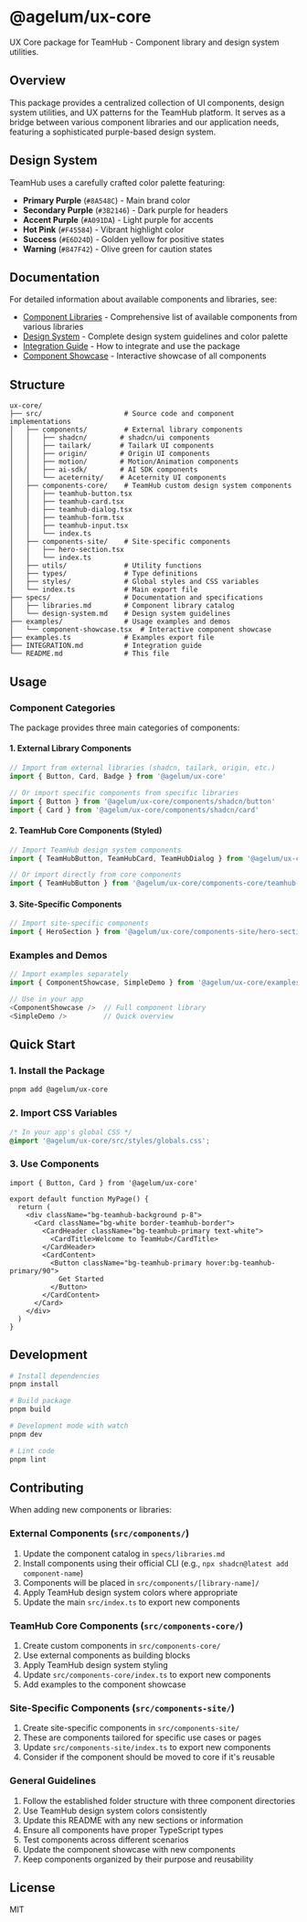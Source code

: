 # @agelum/ux-core

UX Core package for TeamHub - Component library and design system utilities.

## Overview

This package provides a centralized collection of UI components, design system utilities, and UX patterns for the TeamHub platform. It serves as a bridge between various component libraries and our application needs, featuring a sophisticated purple-based design system.

## Design System

TeamHub uses a carefully crafted color palette featuring:

- **Primary Purple** (`#8A548C`) - Main brand color
- **Secondary Purple** (`#3B2146`) - Dark purple for headers
- **Accent Purple** (`#A091DA`) - Light purple for accents
- **Hot Pink** (`#F45584`) - Vibrant highlight color
- **Success** (`#E6D24D`) - Golden yellow for positive states
- **Warning** (`#847F42`) - Olive green for caution states

## Documentation

For detailed information about available components and libraries, see:

- [Component Libraries](./specs/libraries.md) - Comprehensive list of available components from various libraries
- [Design System](./specs/design-system.md) - Complete design system guidelines and color palette
- [Integration Guide](./INTEGRATION.md) - How to integrate and use the package
- [Component Showcase](./examples/component-showcase.tsx) - Interactive showcase of all components

## Structure

```
ux-core/
├── src/                    # Source code and component implementations
│   ├── components/         # External library components
│   │   ├── shadcn/        # shadcn/ui components
│   │   ├── tailark/       # Tailark UI components
│   │   ├── origin/        # Origin UI components
│   │   ├── motion/        # Motion/Animation components
│   │   ├── ai-sdk/        # AI SDK components
│   │   └── aceternity/    # Aceternity UI components
│   ├── components-core/    # TeamHub custom design system components
│   │   ├── teamhub-button.tsx
│   │   ├── teamhub-card.tsx
│   │   ├── teamhub-dialog.tsx
│   │   ├── teamhub-form.tsx
│   │   ├── teamhub-input.tsx
│   │   └── index.ts
│   ├── components-site/    # Site-specific components
│   │   ├── hero-section.tsx
│   │   └── index.ts
│   ├── utils/              # Utility functions
│   ├── types/              # Type definitions
│   ├── styles/             # Global styles and CSS variables
│   └── index.ts            # Main export file
├── specs/                  # Documentation and specifications
│   ├── libraries.md        # Component library catalog
│   └── design-system.md    # Design system guidelines
├── examples/               # Usage examples and demos
│   └── component-showcase.tsx  # Interactive component showcase
├── examples.ts             # Examples export file
├── INTEGRATION.md          # Integration guide
└── README.md               # This file
```

## Usage

### Component Categories

The package provides three main categories of components:

#### 1. External Library Components

```typescript
// Import from external libraries (shadcn, tailark, origin, etc.)
import { Button, Card, Badge } from '@agelum/ux-core'

// Or import specific components from specific libraries
import { Button } from '@agelum/ux-core/components/shadcn/button'
import { Card } from '@agelum/ux-core/components/shadcn/card'
```

#### 2. TeamHub Core Components (Styled)

```typescript
// Import TeamHub design system components
import { TeamHubButton, TeamHubCard, TeamHubDialog } from '@agelum/ux-core'

// Or import directly from core components
import { TeamHubButton } from '@agelum/ux-core/components-core/teamhub-button'
```

#### 3. Site-Specific Components

```typescript
// Import site-specific components
import { HeroSection } from '@agelum/ux-core/components-site/hero-section'
```

### Examples and Demos

```typescript
// Import examples separately
import { ComponentShowcase, SimpleDemo } from '@agelum/ux-core/examples'

// Use in your app
<ComponentShowcase />  // Full component library
<SimpleDemo />         // Quick overview
```

## Quick Start

### 1. Install the Package

```bash
pnpm add @agelum/ux-core
```

### 2. Import CSS Variables

```css
/* In your app's global CSS */
@import '@agelum/ux-core/src/styles/globals.css';
```

### 3. Use Components

```tsx
import { Button, Card } from '@agelum/ux-core'

export default function MyPage() {
  return (
    <div className="bg-teamhub-background p-8">
      <Card className="bg-white border-teamhub-border">
        <CardHeader className="bg-teamhub-primary text-white">
          <CardTitle>Welcome to TeamHub</CardTitle>
        </CardHeader>
        <CardContent>
          <Button className="bg-teamhub-primary hover:bg-teamhub-primary/90">
            Get Started
          </Button>
        </CardContent>
      </Card>
    </div>
  )
}
```

## Development

```bash
# Install dependencies
pnpm install

# Build package
pnpm build

# Development mode with watch
pnpm dev

# Lint code
pnpm lint
```

## Contributing

When adding new components or libraries:

### External Components (`src/components/`)

1. Update the component catalog in `specs/libraries.md`
2. Install components using their official CLI (e.g., `npx shadcn@latest add component-name`)
3. Components will be placed in `src/components/[library-name]/`
4. Apply TeamHub design system colors where appropriate
5. Update the main `src/index.ts` to export new components

### TeamHub Core Components (`src/components-core/`)

1. Create custom components in `src/components-core/`
2. Use external components as building blocks
3. Apply TeamHub design system styling
4. Update `src/components-core/index.ts` to export new components
5. Add examples to the component showcase

### Site-Specific Components (`src/components-site/`)

1. Create site-specific components in `src/components-site/`
2. These are components tailored for specific use cases or pages
3. Update `src/components-site/index.ts` to export new components
4. Consider if the component should be moved to core if it's reusable

### General Guidelines

1. Follow the established folder structure with three component directories
2. Use TeamHub design system colors consistently
3. Update this README with any new sections or information
4. Ensure all components have proper TypeScript types
5. Test components across different scenarios
6. Update the component showcase with new components
7. Keep components organized by their purpose and reusability

## License

MIT
